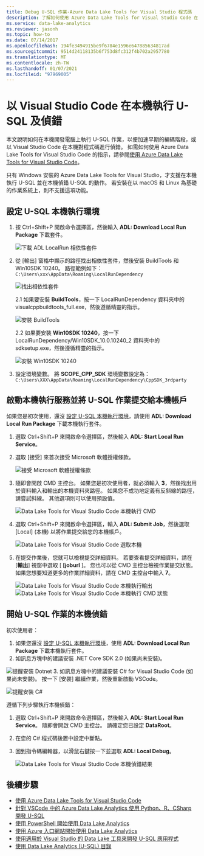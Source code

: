 ```yaml
---
title: Debug U-SQL 作業-Azure Data Lake Tools for Visual Studio 程式碼
description: 了解如何使用 Azure Data Lake Tools for Visual Studio Code 在本機執行 U-SQL 作業並對其進行偵錯。
ms.service: data-lake-analytics
ms.reviewer: jasonh
ms.topic: how-to
ms.date: 07/14/2017
ms.openlocfilehash: 194fe3494915be9f6784e1596e647885634817ad
ms.sourcegitcommit: 9514d24118135b6f753d8fc312f4b702a2957780
ms.translationtype: MT
ms.contentlocale: zh-TW
ms.lasthandoff: 01/07/2021
ms.locfileid: "97969005"
---
```

# <a name="run-u-sql-and-debug-locally-in-visual-studio-code"></a>以 Visual Studio Code 在本機執行 U-SQL 及偵錯
本文說明如何在本機開發電腦上執行 U-SQL 作業，以便加速早期的編碼階段，或以 Visual Studio Code 在本機對程式碼進行偵錯。 如需如何使用 Azure Data Lake Tools for Visual Studio Code 的指示，請參閱[使用 Azure Data Lake Tools for Visual Studio Code](data-lake-analytics-data-lake-tools-for-vscode.md)。

只有 Windows 安裝的 Azure Data Lake Tools for Visual Studio，才支援在本機執行 U-SQL 並在本機偵錯 U-SQL 的動作。 若安裝在以 macOS 和 Linux 為基礎的作業系統上，則不支援這項功能。

## <a name="set-up-the-u-sql-local-run-environment"></a>設定 U-SQL 本機執行環境

1. 按 Ctrl+Shift+P 開啟命令選擇區，然後輸入 **ADL: Download Local Run Package** 下載套件。  

   ![下載 ADL LocalRun 相依性套件](./media/data-lake-analytics-data-lake-tools-for-vscode-local-run-and-debug/downloadtheadllocalrunpackage.png)

2. 從 [輸出] 窗格中顯示的路徑找出相依性套件，然後安裝 BuildTools 和 Win10SDK 10240。 路徑範例如下：  
`C:\Users\xxx\AppData\Roaming\LocalRunDependency` 

   ![找出相依性套件](./media/data-lake-analytics-data-lake-tools-for-vscode-local-run-and-debug/LocateDependencyPath.png)

   2.1 如果要安裝 **BuildTools**，按一下 LocalRunDependency 資料夾中的 visualcppbuildtools_full.exe，然後遵循精靈的指示。   

    ![安裝 BuildTools](./media/data-lake-analytics-data-lake-tools-for-vscode-local-run-and-debug/InstallBuildTools.png)

   2.2 如果要安裝 **Win10SDK 10240**，按一下 LocalRunDependency/Win10SDK_10.0.10240_2 資料夾中的 sdksetup.exe，然後遵循精靈的指示。  

    ![安裝 Win10SDK 10240](./media/data-lake-analytics-data-lake-tools-for-vscode-local-run-and-debug/InstallWin10SDK.png)

3. 設定環境變數。 將 **SCOPE_CPP_SDK** 環境變數設定為：  
`C:\Users\XXX\AppData\Roaming\LocalRunDependency\CppSDK_3rdparty`  


## <a name="start-the-local-run-service-and-submit-the-u-sql-job-to-a-local-account"></a>啟動本機執行服務並將 U-SQL 作業提交給本機帳戶 
如果您是初次使用，還沒 [設定 U-SQL 本機執行環境](#set-up-the-u-sql-local-run-environment)，請使用 **ADL: Download Local Run Package** 下載本機執行套件。

1. 選取 Ctrl+Shift+P 來開啟命令選擇區，然後輸入 **ADL: Start Local Run Service**。   
2. 選取 [接受] 來首次接受 Microsoft 軟體授權條款。 

   ![接受 Microsoft 軟體授權條款](./media/data-lake-analytics-data-lake-tools-for-vscode-local-run-and-debug/AcceptEULA.png)   
3. 隨即會開啟 CMD 主控台。 如果您是初次使用者，就必須輸入 **3**，然後找出用於資料輸入和輸出的本機資料夾路徑。 如果您不成功地定義有反斜線的路徑，請嘗試斜線。 其他選項則可以使用預設值。

   ![Data Lake Tools for Visual Studio Code 本機執行 CMD](./media/data-lake-analytics-data-lake-tools-for-vscode-local-run-and-debug/data-lake-tools-for-vscode-local-run-cmd.png)
4. 選取 Ctrl+Shift+P 來開啟命令選擇區，輸入 **ADL: Submit Job**，然後選取 [Local] \(本機\) 以將作業提交給您的本機帳戶。

   ![Data Lake Tools for Visual Studio Code 選取本機](./media/data-lake-analytics-data-lake-tools-for-vscode-local-run-and-debug/data-lake-tools-for-vscode-select-local.png)
5. 在提交作業後，您就可以檢視提交詳細資料。 若要查看提交詳細資料，請在 [**輸出**] 視窗中選取 [ **[joburl** ]。 您也可以從 CMD 主控台檢視作業提交狀態。 如果您想要知道更多的作業詳細資料，請在 CMD 主控台中輸入 **7**。

   ![Data Lake Tools for Visual Studio Code 本機執行輸出](./media/data-lake-analytics-data-lake-tools-for-vscode-local-run-and-debug/data-lake-tools-for-vscode-local-run-result.png)
   ![Data Lake Tools for Visual Studio Code 本機執行 CMD 狀態](./media/data-lake-analytics-data-lake-tools-for-vscode-local-run-and-debug/data-lake-tools-for-vscode-localrun-cmd-status.png) 


## <a name="start-a-local-debug-for-the-u-sql-job"></a>開始 U-SQL 作業的本機偵錯  
初次使用者：

1. 如果您還沒 [設定 U-SQL 本機執行環境](#set-up-the-u-sql-local-run-environment)，使用 **ADL: Download Local Run Package** 下載本機執行套件。
2. 如訊息方塊中的建議安裝 .NET Core SDK 2.0 (如果尚未安裝)。
 
  ![提醒安裝 Dotnet](./media/data-lake-analytics-data-lake-tools-for-vscode-local-run-and-debug/remind-install-dotnet.png)
3. 如訊息方塊中的建議安裝 C# for Visual Studio Code (如果尚未安裝)。 按一下 [安裝] 繼續作業，然後重新啟動 VSCode。

![提醒安裝 C#](./media/data-lake-analytics-data-lake-tools-for-vscode-local-run-and-debug/install-csharp.png)

遵循下列步驟執行本機偵錯：
  
1. 選取 Ctrl+Shift+P 來開啟命令選擇區，然後輸入 **ADL: Start Local Run Service**。 隨即會開啟 CMD 主控台。 請確定您已設定 **DataRoot**。
2. 在您的 C# 程式碼後置中設定中斷點。
3. 回到指令碼編輯器，以滑鼠右鍵按一下並選取 **ADL: Local Debug**。
    
   ![Data Lake Tools for Visual Studio Code 本機偵錯結果](./media/data-lake-analytics-data-lake-tools-for-vscode-local-run-and-debug/data-lake-tools-for-vscode-local-debug-result.png)


## <a name="next-steps"></a>後續步驟
* [使用 Azure Data Lake Tools for Visual Studio Code](data-lake-analytics-data-lake-tools-for-vscode.md)
* [針對 VSCode 中的 Azure Data Lake Analytics 使用 Python、R、CSharp 開發 U-SQL](data-lake-analytics-u-sql-develop-with-python-r-csharp-in-vscode.md)
* [使用 PowerShell 開始使用 Data Lake Analytics](data-lake-analytics-get-started-powershell.md)
* [使用 Azure 入口網站開始使用 Data Lake Analytics](data-lake-analytics-get-started-portal.md)
* [使用適用於 Visual Studio 的 Data Lake 工具來開發 U-SQL 應用程式](data-lake-analytics-data-lake-tools-get-started.md)
* [使用 Data Lake Analytics (U-SQL) 目錄](./data-lake-analytics-u-sql-get-started.md)
